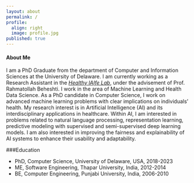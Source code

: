 ```yaml
---
layout: about
permalink: /
profile:
  align: right
  image: profile.jpg
published: true
---
```



#### About Me
I am a PhD Graduate from the department of Computer and Information Sciences at the University of Delaware. I am currently working as a Research Assistant in the <a href="https://sites.udel.edu/healthylaife/"><i>Healthy lAIfe Lab</i></a>, under the advisement of Prof. Rahmatollah Beheshti.
I work in the area of Machine Learning and Health Data Science. 
As a PhD candidate in Computer Science, I work on advanced machine learning problems with clear implications on individuals’ health. 
My research interest is in Artificial Intelligence (AI) and its interdisciplinary applications in healthcare. Within AI, I am interested in problems related to natural language processing, representation learning, predictive modeling with supervised and semi-supervised deep learning models. 
I am also interested in improving the fairness and explainability of AI systems to enhance their usability and adaptability.

###Education

- PhD, Computer Science, University of Delaware, USA, 2018-2023
- ME, Software Engineering, Thapar University, India, 2012-2014
- BE, Computer Engineering, Punjabi University, India, 2006-2010